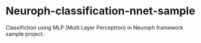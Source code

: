 # Neuroph-classification-nnet-sample
Classifiction using MLP (Multi Layer Perceptron) in Neuroph framework sample project.
